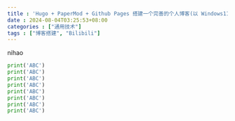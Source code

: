 ```yaml
---
title : 'Hugo + PaperMod + Github Pages 搭建一个完善的个人博客(以 Windows11 为例)'
date : 2024-08-04T03:25:53+08:00
categories : ["通用技术"]
tags : ["博客搭建", "Bilibili"]
---
```


nihao

```python
print('ABC')
print('ABC')
print('ABC')
print('ABC')
print('ABC')
print('ABC')
print('ABC')
print('ABC')
```